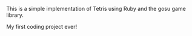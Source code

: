 This is a simple implementation of Tetris using Ruby and the gosu game library.

My first coding project ever!
